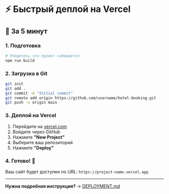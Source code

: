 # ⚡ Быстрый деплой на Vercel

## 🚀 За 5 минут

### 1. Подготовка
```bash
# Убедитесь что проект собирается
npm run build
```

### 2. Загрузка в Git
```bash
git init
git add .
git commit -m "Initial commit"
git remote add origin https://github.com/username/hotel-booking.git
git push -u origin main
```

### 3. Деплой на Vercel
1. Перейдите на [vercel.com](https://vercel.com)
2. Войдите через GitHub
3. Нажмите **"New Project"**
4. Выберите ваш репозиторий
5. Нажмите **"Deploy"**

### 4. Готово! 🎉
Ваш сайт будет доступен по URL: `https://project-name.vercel.app`

---

**Нужна подробная инструкция?** → [DEPLOYMENT.md](./DEPLOYMENT.md) 